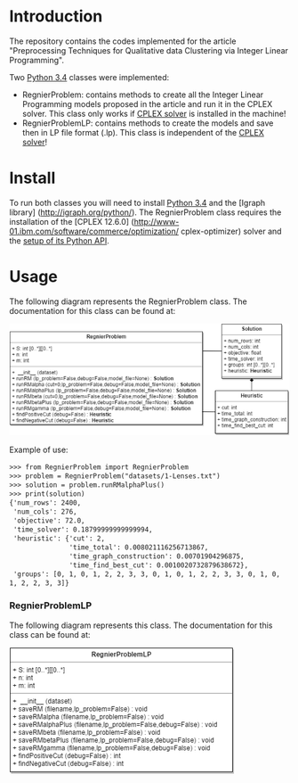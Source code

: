 # Introduction

The repository contains the codes implemented for the article "Preprocessing Techniques for Qualitative data Clustering via Integer Linear Programming".

Two [Python 3.4](https://www.python.org/download/releases/3.4.0/) classes were implemented:

- RegnierProblem: contains methods to create all the Integer Linear Programming models proposed in the article and run it in the CPLEX solver. This class only works if [CPLEX solver](https://www-01.ibm.com/software/commerce/optimization/cplex-optimizer/) is installed in the machine!
- RegnierProblemLP: contains methods to create the models and save then in LP file format (.lp). This class is independent of the [CPLEX solver](https://www-01.ibm.com/software/commerce/optimization/cplex-optimizer/)!

# Install

To run both classes you will need to install [Python 3.4](https://www.python.org/download/releases/3.4.0/) and the [Igraph library] (http://igraph.org/python/). The RegnierProblem class requires the installation of the [CPLEX 12.6.0] (http://www-01.ibm.com/software/commerce/optimization/
cplex-optimizer) solver and the [setup of its Python API](https://www.ibm.com/support/knowledgecenter/SSSA5P_12.6.3/ilog.odms.cplex.help/CPLEX/GettingStarted/topics/set_up/Python_setup.html).

# Usage

The following diagram represents the RegnierProblem class. The documentation for this class can be found at:

![RegnierProblem](readmeFiles/RegnierProblem.png)

Example of use:

    >>> from RegnierProblem import RegnierProblem
    >>> problem = RegnierProblem("datasets/1-Lenses.txt")
    >>> solution = problem.runRMalphaPlus()
    >>> print(solution)
    {'num_rows': 2400,
     'num_cols': 276,
     'objective': 72.0,
     'time_solver': 0.18799999999999994,
     'heuristic': {'cut': 2,
                   'time_total': 0.008021116256713867, 
                   'time_graph_construction': 0.00701904296875, 
                   'time_find_best_cut': 0.0010020732879638672}, 
     'groups': [0, 1, 0, 1, 2, 2, 3, 3, 0, 1, 0, 1, 2, 2, 3, 3, 0, 1, 0, 1, 2, 2, 3, 3]}

### RegnierProblemLP

The following diagram represents this class. The documentation for this class can be found at:

![RegnierProblemLP](readmeFiles/RegnierProblemLP.png)
